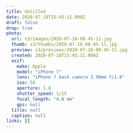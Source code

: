 ```yaml
---
title: Untitled
date: 2020-07-18T15:45:11.000Z
draft: false
drop: true
photo:
  url: s3/images/2020-07-18-08-45-11.jpg
  thumb: s3/thumbs/2020-07-18-08-45-11.jpg
  preview: s3/previews/2020-07-18-08-45-11.jpg
  created: 2020-07-18T15:45:11.000Z
  exif:
    make: Apple
    model: "iPhone 7"
    lens: "iPhone 7 back camera 3.99mm f/1.8"
    iso: 50
    aperture: 1.8
    shutter_speed: 1/15
    focal_length: "4.0 mm"
    gps: null
  title: null
  caption: null
links: []
---
```

